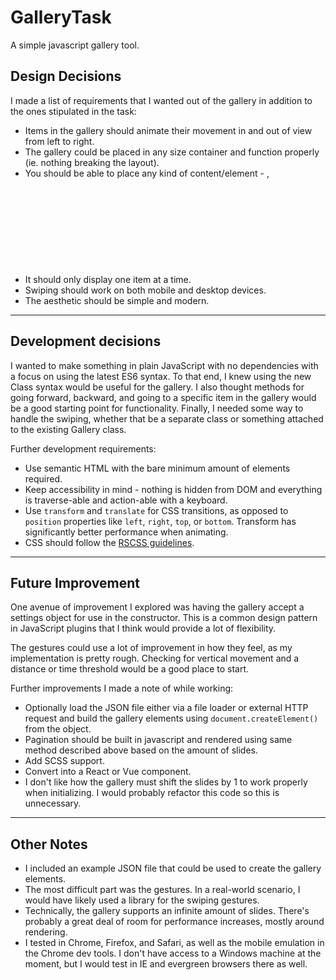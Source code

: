 # GalleryTask
A simple javascript gallery tool.

## Design Decisions
I made a list of requirements that I wanted out of the gallery in addition to the ones stipulated in the task:
* Items in the gallery should animate their movement in and out of view from left to right.
* The gallery could be placed in any size container and function properly (ie. nothing breaking the layout).
* You should be able to place any kind of content/element - <img>, <svg>, <iframe>, <video>, etc - and the slider should still function properly.
* It should only display one item at a time.
* Swiping should work on both mobile and desktop devices.
* The aesthetic should be simple and modern.

---

## Development decisions
I wanted to make something in plain JavaScript with no dependencies with a focus on using the latest ES6 syntax. To that end, I knew using the new Class syntax would be useful for the gallery. I also thought methods for going forward, backward, and going to a specific item in the gallery would be a good starting point for functionality. Finally, I needed some way to handle the swiping, whether that be a separate class or something attached to the existing Gallery class.

Further development requirements:
* Use semantic HTML with the bare minimum amount of elements required.
* Keep accessibility in mind - nothing is hidden from DOM and everything is traverse-able and action-able with a keyboard.
* Use `transform` and `translate` for CSS transitions, as opposed to `position` properties like `left`, `right`, `top`, or `bottom`. Transform has significantly better performance when animating.
* CSS should follow the [RSCSS guidelines](https://github.com/rstacruz/rscss).

---

## Future Improvement
One avenue of improvement I explored was having the gallery accept a settings object for use in the constructor. This is a common design pattern in JavaScript plugins that I think would provide a lot of flexibility.

The gestures could use a lot of improvement in how they feel, as my implementation is pretty rough. Checking for vertical movement and a distance or time threshold would be a good place to start.

Further improvements I made a note of while working:
* Optionally load the JSON file either via a file loader or external HTTP request and build the gallery elements using `document.createElement()` from the object.
* Pagination should be built in javascript and rendered using same method described above based on the amount of slides.
* Add SCSS support.
* Convert into a React or Vue component.
* I don't like how the gallery must shift the slides by 1 to work properly when initializing. I would probably refactor this code so this is unnecessary.

---

## Other Notes
* I included an example JSON file that could be used to create the gallery elements.
* The most difficult part was the gestures. In a real-world scenario, I would have likely used a library for the swiping gestures.
* Technically, the gallery supports an infinite amount of slides. There's probably a great deal of room for performance increases, mostly around rendering.
* I tested in Chrome, Firefox, and Safari, as well as the mobile emulation in the Chrome dev tools. I don't have access to a Windows machine at the moment, but I would test in IE and evergreen browsers there as well.
